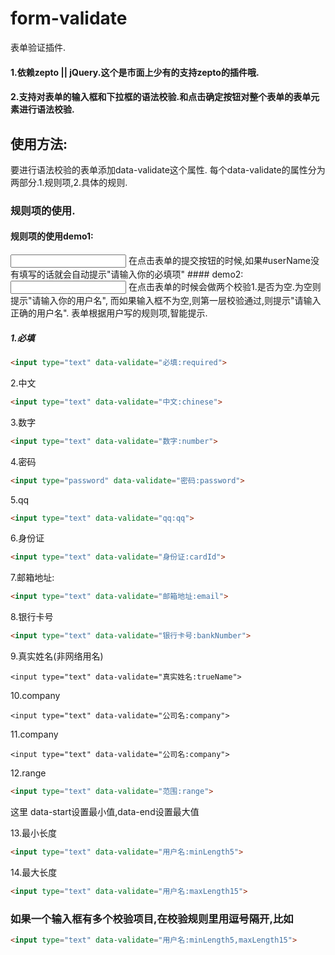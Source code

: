 # form-validate
表单验证插件.
#### 1.依赖zepto || jQuery.这个是市面上少有的支持zepto的插件哦.
#### 2.支持对表单的输入框和下拉框的语法校验.和点击确定按钮对整个表单的表单元素进行语法校验.
## 使用方法:
要进行语法校验的表单添加data-validate这个属性.
每个data-validate的属性分为两部分.1.规则项,2.具体的规则.
### 规则项的使用.

#### 规则项的使用demo1:

<input id="userName" type="text" data-validate="必填:required">
在点击表单的提交按钮的时候,如果#userName没有填写的话就会自动提示"请输入你的必填项"
#### demo2:
<input id="userName" type="text" data-validate="用户名:required,chinese">
在点击表单的时候会做两个校验1.是否为空.为空则提示"请输入你的用户名",
而如果输入框不为空,则第一层校验通过,则提示"请输入正确的用户名".
表单根据用户写的规则项,智能提示.

##### 1.必填
```html
<input type="text" data-validate="必填:required">
```
2.中文
```html
<input type="text" data-validate="中文:chinese">
```
3.数字
```html
<input type="text" data-validate="数字:number">
```
4.密码
```html
<input type="password" data-validate="密码:password">
```
5.qq
```html
<input type="text" data-validate="qq:qq">
```
6.身份证
```html
<input type="text" data-validate="身份证:cardId">
```
7.邮箱地址:
```html
<input type="text" data-validate="邮箱地址:email">
```
8.银行卡号
```html
<input type="text" data-validate="银行卡号:bankNumber">
```
9.真实姓名(非网络用名)
```真实姓名
<input type="text" data-validate="真实姓名:trueName">
```
10.company
```公司名
<input type="text" data-validate="公司名:company">
```
11.company
```公司名
<input type="text" data-validate="公司名:company">
```
12.range
```html
<input type="text" data-validate="范围:range">
```
这里
data-start设置最小值,data-end设置最大值

13.最小长度
```html
<input type="text" data-validate="用户名:minLength5">
```
14.最大长度
```html
<input type="text" data-validate="用户名:maxLength15">
```
### 如果一个输入框有多个校验项目,在校验规则里用逗号隔开,比如
```html
<input type="text" data-validate="用户名:minLength5,maxLength15">
```
